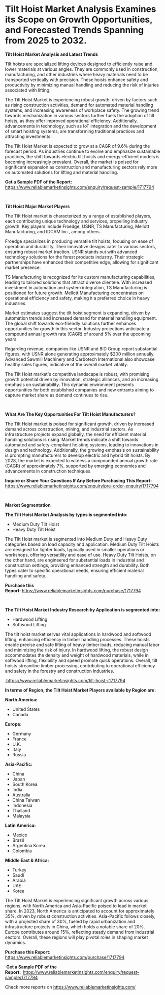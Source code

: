 <p><h1>Tilt Hoist Market Analysis Examines its Scope on Growth Opportunities, and Forecasted Trends Spanning from 2025 to 2032.</h1></p><p><strong>Tilt Hoist Market Analysis and Latest Trends</strong></p>
<p><p>Tilt hoists are specialized lifting devices designed to efficiently raise and lower materials at various angles. They are commonly used in construction, manufacturing, and other industries where heavy materials need to be transported vertically with precision. These hoists enhance safety and productivity by minimizing manual handling and reducing the risk of injuries associated with lifting.</p><p>The Tilt Hoist Market is experiencing robust growth, driven by factors such as rising construction activities, demand for automated material handling systems, and increasing awareness of workplace safety. The growing trend towards mechanization in various sectors further fuels the adoption of tilt hoists, as they offer improved operational efficiency. Additionally, advancements in technology, such as IoT integration and the development of smart hoisting systems, are transforming traditional practices and attracting investments.</p><p>The Tilt Hoist Market is expected to grow at a CAGR of 9.6% during the forecast period. As industries continue to evolve and emphasize sustainable practices, the shift towards electric tilt hoists and energy-efficient models is becoming increasingly prevalent. Overall, the market is poised for significant expansion as construction and manufacturing sectors rely more on automated solutions for lifting and material handling.</p></p>
<p><strong>Get a Sample PDF of the Report:&nbsp;</strong> <a href="https://www.reliablemarketinsights.com/enquiry/request-sample/1717794?utm_campaign=2443&utm_medium=2&utm_source=Github&utm_content=ia&utm_term=18022025&utm_id=tilt-hoist">https://www.reliablemarketinsights.com/enquiry/request-sample/1717794</a></p>
<p>&nbsp;</p>
<p><strong>Tilt Hoist Major Market Players</strong></p>
<p><p>The Tilt Hoist market is characterized by a range of established players, each contributing unique technology and services, propelling industry growth. Key players include Froedge, USNR, TS Manufacturing, Mellott Manufacturing, and IDCAM Inc., among others.</p><p>Froedge specializes in producing versatile tilt hoists, focusing on ease of operation and durability. Their innovative designs cater to various sectors, ensuring robust market traction. USNR stands out with advanced technology solutions for the forest products industry. Their strategic partnerships have enhanced their competitive edge, allowing for significant market presence.</p><p>TS Manufacturing is recognized for its custom manufacturing capabilities, leading to tailored solutions that attract diverse clientele. With increased investment in automation and system integration, TS Manufacturing is positioned for future growth. Mellott Manufacturing concentrates on operational efficiency and safety, making it a preferred choice in heavy industries.</p><p>Market estimates suggest the tilt hoist segment is expanding, driven by automation trends and increased demand for material handling equipment. The global shift towards eco-friendly solutions further enhances opportunities for growth in this sector. Industry projections anticipate a compound annual growth rate (CAGR) of around 5% over the upcoming years.</p><p>Regarding revenue, companies like USNR and BID Group report substantial figures, with USNR alone generating approximately $200 million annually. Advanced Sawmill Machinery and Carbotech International also showcase healthy sales figures, indicative of the overall market vitality.</p><p>The Tilt Hoist market's competitive landscape is robust, with promising growth potential driven by innovation, strategic alliances, and an increasing emphasis on sustainability. This dynamic environment presents opportunities for both established companies and new entrants aiming to capture market share as demand continues to rise.</p></p>
<p>&nbsp;</p>
<p><strong>What Are The Key Opportunities For Tilt Hoist Manufacturers?</strong></p>
<p><p>The Tilt Hoist market is poised for significant growth, driven by increased demand across construction, mining, and industrial sectors. As infrastructure projects expand globally, the need for efficient material handling solutions is rising. Market trends indicate a shift towards automated and safety-compliant hoisting systems, leading to innovations in design and technology. Additionally, the growing emphasis on sustainability is prompting manufacturers to develop electric and hybrid tilt hoists. By 2028, the market is expected to witness a compounded annual growth rate (CAGR) of approximately 7%, supported by emerging economies and advancements in construction techniques.</p></p>
<p><strong>Inquire or Share Your Questions If Any Before Purchasing This Report:</strong> <a href="https://www.reliablemarketinsights.com/enquiry/pre-order-enquiry/1717794?utm_campaign=2443&utm_medium=2&utm_source=Github&utm_content=ia&utm_term=18022025&utm_id=tilt-hoist">https://www.reliablemarketinsights.com/enquiry/pre-order-enquiry/1717794</a></p>
<p>&nbsp;</p>
<p><strong>Market Segmentation</strong></p>
<p><strong>The Tilt Hoist Market Analysis by types is segmented into:</strong></p>
<p><ul><li>Medium Duty Tilt Hoist</li><li>Heavy Duty Tilt Hoist</li></ul></p>
<p><p>The Tilt Hoist market is segmented into Medium Duty and Heavy Duty categories based on load capacity and application. Medium Duty Tilt Hoists are designed for lighter loads, typically used in smaller operations or workshops, offering versatility and ease of use. Heavy Duty Tilt Hoists, on the other hand, are engineered for substantial loads in industrial and construction settings, providing enhanced strength and durability. Both types cater to specific operational needs, ensuring efficient material handling and safety.</p></p>
<p><strong>Purchase this Report:&nbsp;</strong><a href="https://www.reliablemarketinsights.com/purchase/1717794?utm_campaign=2443&utm_medium=2&utm_source=Github&utm_content=ia&utm_term=18022025&utm_id=tilt-hoist">https://www.reliablemarketinsights.com/purchase/1717794</a></p>
<p>&nbsp;</p>
<p><strong>The Tilt Hoist Market Industry Research by Application is segmented into:</strong></p>
<p><ul><li>Hardwood Lifting</li><li>Softwood Lifting</li></ul></p>
<p><p>The tilt hoist market serves vital applications in hardwood and softwood lifting, enhancing efficiency in timber handling processes. These hoists enable precise and safe lifting of heavy timber loads, reducing manual labor and minimizing the risk of injury. In hardwood lifting, the robust design accommodates the density and weight of hardwood materials, while in softwood lifting, flexibility and speed promote quick operations. Overall, tilt hoists streamline timber processing, contributing to operational efficiency and safety in the forestry and construction industries.</p></p>
<p><a href="https://www.reliablemarketinsights.com/tilt-hoist-r1717794?utm_campaign=2443&utm_medium=2&utm_source=Github&utm_content=ia&utm_term=18022025&utm_id=tilt-hoist">&nbsp;https://www.reliablemarketinsights.com/tilt-hoist-r1717794</a></p>
<p><strong>In terms of Region, the Tilt Hoist Market Players available by Region are:</strong></p>
<p>
    <p> <strong> North America: </strong>
        <ul>
            <li>United States</li>
            <li>Canada</li>
        </ul>
        </p> 
    <p> <strong> Europe: </strong>
        <ul>
            <li>Germany</li>
            <li>France</li>
            <li>U.K.</li>
            <li>Italy</li>
            <li>Russia</li>
        </ul>
        </p> 
    <p> <strong> Asia-Pacific: </strong>
        <ul>
            <li>China</li>
            <li>Japan</li>
            <li>South Korea</li>
            <li>India</li>
            <li>Australia</li>
            <li>China Taiwan</li>
            <li>Indonesia</li>
            <li>Thailand</li>
            <li>Malaysia</li>
        </ul>
        </p> 
    <p> <strong> Latin America: </strong>
        <ul>
            <li>Mexico</li>
            <li>Brazil</li>
            <li>Argentina Korea</li>
            <li>Colombia</li>
        </ul>
        </p> 
    <p> <strong> Middle East & Africa: </strong>
        <ul>
            <li>Turkey</li>
            <li>Saudi</li>
            <li>Arabia</li>
            <li>UAE</li>
            <li>Korea</li>
        </ul>
    </p>
    </p>
<p><p>The Tilt Hoist Market is experiencing significant growth across various regions, with North America and Asia-Pacific poised to lead in market share. In 2023, North America is anticipated to account for approximately 35%, driven by robust construction activities. Asia-Pacific follows closely, with a projected share of 30%, fueled by rapid urbanization and infrastructure projects in China, which holds a notable share of 20%. Europe contributes around 15%, reflecting steady demand from industrial sectors. Overall, these regions will play pivotal roles in shaping market dynamics.</p></p>
<p><strong>Purchase this Report: </strong><a href="https://www.reliablemarketinsights.com/purchase/1717794?utm_campaign=2443&utm_medium=2&utm_source=Github&utm_content=ia&utm_term=18022025&utm_id=tilt-hoist">https://www.reliablemarketinsights.com/purchase/1717794</a></p>
<p>&nbsp;<strong>Get a Sample PDF of the Report:&nbsp;&nbsp;</strong><a href="https://www.reliablemarketinsights.com/enquiry/request-sample/1717794?utm_campaign=2443&utm_medium=2&utm_source=Github&utm_content=ia&utm_term=18022025&utm_id=tilt-hoist">https://www.reliablemarketinsights.com/enquiry/request-sample/1717794</a></p>
<p><strong></strong></p>
<p>Check more reports on <a href="https://www.reliablemarketinsights.com/?utm_campaign=2443&utm_medium=2&utm_source=Github&utm_content=ia&utm_term=18022025&utm_id=tilt-hoist">https://www.reliablemarketinsights.com/</a></p>